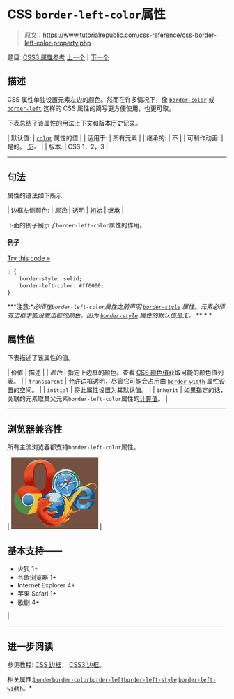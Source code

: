 # CSS `border-left-color`属性

> 原文：<https://www.tutorialrepublic.com/css-reference/css-border-left-color-property.php>

题目: [CSS3 属性参考](css3-properties.php) [上一个](css-border-left-property.php) | [下一个](css-border-left-style-property.php)

## 描述

CSS 属性单独设置元素左边的颜色。然而在许多情况下，像 [`border-color`](css-border-color-property.php) 或 [`border-left`](css-border-left-property.php) 这样的 CSS 属性的简写更方便使用，也更可取。

下表总结了该属性的用法上下文和版本历史记录。

| 默认值: | [`color`](css-color-property.php) 属性的值 |
| 适用于: | 所有元素 |
| 继承的: | 不 |
| 可制作动画: | 是的。 [*见*](css-animatable-properties.php)*。* |
| 版本: | CSS 1，2，3 |

* * *

## 句法

属性的语法如下所示:

| 边框左侧颜色: | *颜色* &#124; 透明 &#124; [初始](../definitions.php#initial) &#124; [继承](../definitions.php#inherit) |

下面的例子展示了`border-left-color`属性的作用。

#### 例子

[Try this code »](../codelab.php?topic=css&file=border-left-color-property "Try this code using online Editor")

```
p {
    border-style: solid;
    border-left-color: #ff0000;
}
```

 ***注意:**必须在`border-left-color`属性之前声明 [`border-style`](css-border-style-property.php) 属性。元素必须有边框才能设置边框的颜色，因为 [`border-style`](css-border-style-property.php) 属性的默认值是无。*  ** * *

## 属性值

下表描述了该属性的值。

| 价值 | 描述 |
| *颜色* | 指定上边框的颜色。查看 [CSS 颜色值](css-color-values.php)获取可能的颜色值列表。 |
| `transparent` | 允许边框透明，尽管它可能会占用由 [`border-width`](css-border-width-property.php) 属性设置的空间。 |
| `initial` | 将此属性设置为其默认值。 |
| `inherit` | 如果指定的话，关联的元素取其父元素`border-left-color`属性的[计算值](../definitions.php#computed-value)。 |

* * *

## 浏览器兼容性

所有主流浏览器都支持`border-left-color`属性。

| ![Browsers Icon](img/e9331123c77668c1832e541c2fca1002.png) | 

## 基本支持——

*   火狐 1+
*   谷歌浏览器 1+
*   Internet Explorer 4+
*   苹果 Safari 1+
*   歌剧 4+

 |

* * *

## 进一步阅读

参见教程: [CSS 边框](../css-tutorial/css-border.php)， [CSS3 边框](../css-tutorial/css3-border.php)。

相关属性:[`border`](css-border-property.php)[`border-color`](css-border-color-property.php)[`border-left`](css-border-left-property.php)[`border-left-style`](css-border-left-style-property.php)
[`border-left-width`](css-border-left-width-property.php)。*